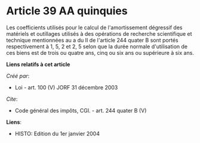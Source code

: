 # Article 39 AA quinquies

Les coefficients utilisés pour le calcul de l'amortissement dégressif des matériels et outillages utilisés à des opérations
de recherche scientifique et technique mentionnées au a du II de l'article 244 quater B sont portés respectivement à 1, 5, 2
et 2, 5 selon que la durée normale d'utilisation de ces biens est de trois ou quatre ans, cinq ou six ans ou supérieure à six
ans.

**Liens relatifs à cet article**

_Créé par_:

  - Loi - art. 100 (V) JORF 31 décembre 2003

_Cite_:

  - Code général des impôts, CGI. - art. 244 quater B (V)

**Liens**:

  - HISTO: Edition du 1er janvier 2004
